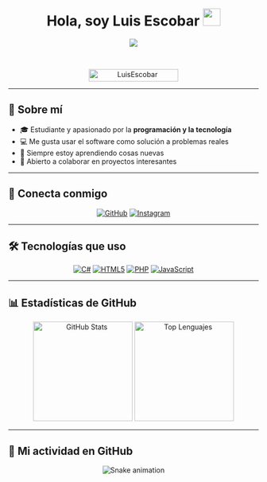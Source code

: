 <h1 align="center">Hola, soy Luis Escobar <img src="https://media.giphy.com/media/hvRJCLFzcasrR4ia7z/giphy.gif" width="35"></h1>

<p align="center">
  <a href="https://github.com/DenverCoder1/readme-typing-svg">
    <img src="https://readme-typing-svg.herokuapp.com?font=Time+New+Roman&color=%23C8BE25&size=25&center=true&vCenter=true&width=600&height=100&lines=Desarrollador+de+Software;Apasionado+por+la+tecnología;Siempre+aprendiendo+nuevas+cosas;Abierto+a+colaborar">
  </a>
</p>

<br>

<p align="center"> 
	<img src="https://komarev.com/ghpvc/?username=luiguie3333&label=Visitas%20al%20perfil&color=0047AB&style=plastic" alt="LuisEscobar" height=25px width=180px/> 
</p>

---

## 📌 Sobre mí  

- 🎓 Estudiante y apasionado por la **programación y la tecnología**  
- 💻 Me gusta usar el software como solución a problemas reales  
- 🚀 Siempre estoy aprendiendo cosas nuevas  
- 🤝 Abierto a colaborar en proyectos interesantes  

---

## 🔗 Conecta conmigo  

<p align="center">
	<a href="https://github.com/luiguie3333"><img src="https://img.shields.io/badge/github-%23181717.svg?style=plastic&logo=github&logoColor=white" alt="GitHub"/></a>
	<a href="https://www.instagram.com/esc___esc/"><img src="https://img.shields.io/badge/instagram-%23E4405F.svg?style=plastic&logo=instagram&logoColor=white" alt="Instagram"/></a>
</p>

---

## 🛠️ Tecnologías que uso  

<p align="center"> 
  <a href="#"><img alt="C#" src="https://img.shields.io/badge/C%23-%23239120.svg?style=plastic&logo=c-sharp&logoColor=white"></a>
  <a href="#"><img alt="HTML5" src="https://img.shields.io/badge/HTML5-%23E34F26.svg?style=plastic&logo=html5&logoColor=white"></a>
  <a href="#"><img alt="PHP" src="https://img.shields.io/badge/PHP-%23777BB4.svg?style=plastic&logo=php&logoColor=white"></a>
  <a href="#"><img alt="JavaScript" src="https://img.shields.io/badge/JavaScript-%23F7DF1E.svg?style=plastic&logo=javascript&logoColor=black"></a>
</p>

---

## 📊 Estadísticas de GitHub  

<p align="center">
    <img src="https://github-readme-stats.vercel.app/api?username=luiguie3333&show_icons=true&theme=tokyonight&locale=es" alt="GitHub Stats" height="200px"/>
    <img src="https://github-readme-stats.vercel.app/api/top-langs/?username=luiguie3333&layout=compact&theme=tokyonight&locale=es" alt="Top Lenguajes" height="200px"/>
</p>

---

## 🐍 Mi actividad en GitHub  

<p align="center">
	<img src="https://github.com/luiguie3333/luiguie3333/blob/output/github-contribution-grid-snake.svg" alt="Snake animation"/>
</p>
